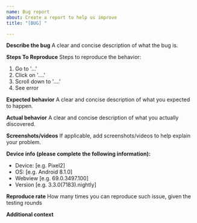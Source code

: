```yaml
---
name: Bug report
about: Create a report to help us improve
title: "[BUG] "

---
```


**Describe the bug**
A clear and concise description of what the bug is.

**Steps To Reproduce**
Steps to reproduce the behavior:
1. Go to '...'
2. Click on '....'
3. Scroll down to '....'
4. See error

**Expected behavior**
A clear and concise description of what you expected to happen.

**Actual behavior**
A clear and concise description of what you actually discovered.

**Screenshots/videos**
If applicable, add screenshots/videos to help explain your problem.

**Device info (please complete the following information):**
 - Device: [e.g. Pixel2]
 - OS: [e.g. Android 8.1.0]
 - Webview [e.g. 69.0.3497.100]
 - Version [e.g. 3.3.0(7183).nightly]

**Reproduce rate**
How many times you can reproduce such issue, given the testing rounds

**Additional context**


